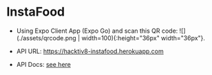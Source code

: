 # InstaFood

- Using Expo Client App (Expo Go) and scan this QR code: 
![](./assets/qrcode.png | width=100){:height="36px" width="36px"}.
 
- API URL: https://hacktiv8-instafood.herokuapp.com 
- API Docs: [see here](api_docs.md)
